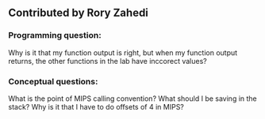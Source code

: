 ## Contributed by Rory Zahedi

### Programming question:
Why is it that my function output is right, but when my function output returns,
 the other functions in the lab have inccorect values?

### Conceptual questions:
What is the point of MIPS calling convention?
What should I be saving in the stack?
Why is it that I have to do offsets of 4 in MIPS?
